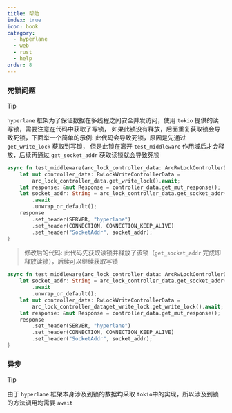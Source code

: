 ```yaml
---
title: 帮助
index: true
icon: book
category:
  - hyperlane
  - web
  - rust
  - help
order: 8
---
```


<Share colorful />

### 死锁问题

> [!tip]
>
> `hyperlane` 框架为了保证数据在多线程之间安全并发访问，使用 `tokio` 提供的读写锁，需要注意在代码中获取了写锁，
> 如果此锁没有释放，后面重复获取锁会导致死锁，下面举一个简单的示例:
> 此代码会导致死锁，原因是先通过 `get_write_lock` 获取到写锁，
> 但是此锁在离开 `test_middleware` 作用域后才会释放，后续再通过 `get_socket_addr` 获取读锁就会导致死锁

```rust
async fn test_middleware(arc_lock_controller_data: ArcRwLockControllerData) {
    let mut controller_data: RwLockWriteControllerData =
        arc_lock_controller_data.get_write_lock().await;
    let response: &mut Response = controller_data.get_mut_response();
    let socket_addr: String = arc_lock_controller_data.get_socket_addr()
        .await
        .unwrap_or_default();
    response
        .set_header(SERVER, "hyperlane")
        .set_header(CONNECTION, CONNECTION_KEEP_ALIVE)
        .set_header("SocketAddr", socket_addr);
}
```

> 修改后的代码: 此代码先获取读锁并释放了该锁（`get_socket_addr` 完成即释放读锁），后续可以继续获取写锁

```rust
async fn test_middleware(arc_lock_controller_data: ArcRwLockControllerData) {
    let socket_addr: String = arc_lock_controller_data.get_socket_addr()
        .await
        .unwrap_or_default();
    let mut controller_data: RwLockWriteControllerData =
        arc_lock_controller_dataget_write_lock.get_write_lock().await;
    let response: &mut Response = controller_data.get_mut_response();
    response
        .set_header(SERVER, "hyperlane")
        .set_header(CONNECTION, CONNECTION_KEEP_ALIVE)
        .set_header("SocketAddr", socket_addr);
}
```

### 异步

> [!tip]
> 由于 `hyperlane` 框架本身涉及到锁的数据均采取 `tokio`中的实现，所以涉及到锁的方法调用均需要 `await`

<Bottom />
